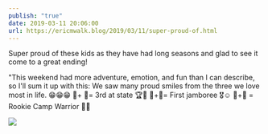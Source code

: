 ```yaml
---
publish: "true"
date: 2019-03-11 20:06:00
url: https://ericmwalk.blog/2019/03/11/super-proud-of.html
---
```


Super proud of these kids as they have had long seasons and glad to see it come to a great ending!

"This weekend had more adventure, emotion, and fun than I can describe, so I'll sum it up with this: We saw many proud smiles from the three we love most in life. 😁😁😁
👦+ 🏀= 3rd at state 🏆🥳
👧+🏒= First jamboree 🎖☺
👧+🏒 = Rookie Camp Warrior 💪😎

![](https://ericmwalk.blog/uploads/2022/d5a07e425b.jpg)